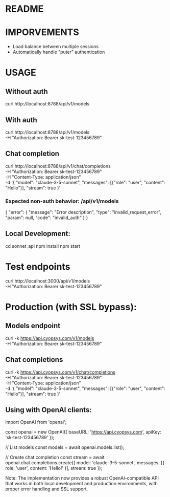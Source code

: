 # README

# IMPORVEMENTS
- Load balance between multiple sessions
- Automatically handle "puter" authentication

# USAGE

## Without auth
curl http://localhost:8788/api/v1/models

## With auth
curl http://localhost:8788/api/v1/models \
  -H "Authorization: Bearer sk-test-123456789"

## Chat completion
curl http://localhost:8788/api/v1/chat/completions \
  -H "Authorization: Bearer sk-test-123456789" \
  -H "Content-Type: application/json" \
  -d '{
    "model": "claude-3-5-sonnet",
    "messages": [{"role": "user", "content": "Hello"}],
    "stream": true
  }'
 
### Expected non-auth behavior: /api/v1/models
{
  "error": {
    "message": "Error description",
    "type": "invalid_request_error",
    "param": null,
    "code": "invalid_auth"
  }
}

## Local Development:
cd sonnet_api
npm install
npm start

# Test endpoints
curl http://localhost:3000/api/v1/models \
  -H "Authorization: Bearer sk-test-123456789"

# Production (with SSL bypass):
## Models endpoint
curl -k https://api.cyopsys.com/v1/models \
  -H "Authorization: Bearer sk-test-123456789"

## Chat completions
curl -k https://api.cyopsys.com/v1/chat/completions \
  -H "Authorization: Bearer sk-test-123456789" \
  -H "Content-Type: application/json" \
  -d '{
    "model": "claude-3-5-sonnet",
    "messages": [{"role": "user", "content": "Hello"}],
    "stream": true
  }'

## Using with OpenAI clients:
import OpenAI from 'openai';

const openai = new OpenAI({
  baseURL: 'https://api.cyopsys.com',
  apiKey: 'sk-test-123456789'
});

// List models
const models = await openai.models.list();

// Create chat completion
const stream = await openai.chat.completions.create({
  model: 'claude-3-5-sonnet',
  messages: [{ role: 'user', content: 'Hello!' }],
  stream: true
});

Note: The implementation now provides a robust OpenAI-compatible API that works in both local development and production environments, with proper error handling and SSL support.